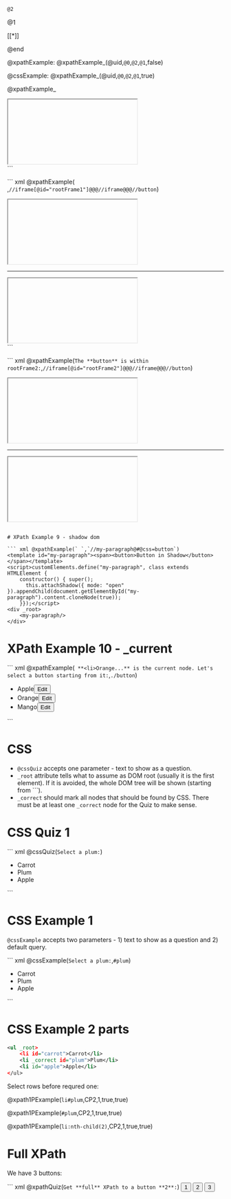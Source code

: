 <!--

author: Alexey Grinevich
date: 2023-11-07
mode: Textbook

script: xpathQuiz.js

link: ./xpathQuiz.css

@xpathQuiz: @xpathQuiz_(@uid,`@0`,```@1```,false)

@cssQuiz: @xpathQuiz_(@uid,`@0`,```@1```,true)

@xpathQuiz_
<div id="domq_@0">

<lia-keep>
    <iframe id="frame_domq_@0"/>
</lia-keep>

<!-- data-showGutter="true" -->
``` xml
@2
```

<script>

const id = '@0';
setTimeout(()=>prefill('domq_'+id),150)
"LIA: stop"
</script>

@1

<!-- data-solution-button="off"
    data-disable-navigation="true"
 -->
[[*]]
<script>
    const inp = `@input`;
    validateXPath('@0', inp, send, @3)
</script>

</div>

@end

@xpathExample: @xpathExample_(@uid,`@0`,```@2```,`@1`,false)

@cssExample: @xpathExample_(@uid,`@0`,```@2```,`@1`,true)

@xpathExample_
<div id="domq_@0">

<lia-keep>
    <iframe id="frame_domq_@0"/>
</lia-keep>

<!-- data-showGutter="true" -->
``` xml
@2
```

<script>

const id = '@0';
setTimeout(()=>{prefill('domq_'+id);fixat('domq_'+id,1)},150)

"LIA: stop"
</script>

@1

<!-- data-showGutter="false" -->
``` xpath
@3
```
<script>
  const input = `@input`;
  checkXPath(`@0`, input, send, @4);
  ""
</script>

</div>

@end

@xpathPart
<div id="domq_@0">

<lia-keep>
    <iframe id="frame_domq_@0"/>
</lia-keep>

<!-- data-showGutter="true" -->
``` xml
@1
```

<script>
const id = '@0';
setTimeout(()=>{prefill('domq_'+id);},150)
"LIA: stop"
</script>

</div>
@end

@xpath1PExample

<div id="domq_@1@2">

<!-- data-showGutter="false" -->
``` xpath
@0
```
<script>
  const input = `@input`;
  checkXPath(`@1`, input, send, /*css*/'@4'=='true', /*nodeset*/'@3'=='true');
  ""
</script>

<script>
setTimeout(()=>{fixat("domq_@1@2",0);},150)
"LIA: stop"
</script>

</div>

@end


@xpath2PExample


<div id="domq_@1@2">

<!-- data-showGutter="false" -->
``` xpath
@0
```
<script>
  const input = `@input`;
  checkXPath(`@1`, input, send, false);
  checkXPath(`@2`, input, send, false);
  ""
</script>

<script>
setTimeout(()=>{fixat("domq_@1@2",0);},150)
"LIA: stop"
</script>

</div>

@end

@xpath2PQuiz


<!-- data-solution-button="off"
    data-disable-navigation="true"
 -->
[[*]]
<script>
  const inp = `@input`;
  let c1 = false;
  let c2 = false;
  let e1 = null;
  let e2 = null;
  try {
    c1 = validateXPath('@0', inp, send, false);
  } catch(e) {e1 = e;}
  try {
    c2 = validateXPath('@1', inp, send, false);
  } catch(e) {e2 = e;}
  if(c1&&c2) {
    true
  } else {
    if(e1) {
        throw e1;
    }
    if(e2) {
        throw e2;
    }
  }

</script>

@end

-->

# Intro

This \@xpathQuiz allows generation of XPath quizzes.

<code>
``` xml \@xpathQuiz(`Enter XPath to select a bold element:`)
<p _root>
    some
    <b _correct>DOM</b>
</p>
```
</code>

* `@xpathQuiz` accepts one parameter - text to show as a question.
* `_root` attribute tells what to assume as DOM root (usually it is the first element). If it is avoided, the whole DOM tree will be shown (starting from `<html>``).
* `_correct` should mark all nodes that should be found by XPath. There must be at least one `_correct` node for the Quiz to make sense.

# XPath Quiz 1

Single basic selection.

``` xml @xpathQuiz(`Enter XPath to select a bold element:`)
<p _root _oneline>some<b _correct>DOM</b>
</p>
```

# XPath Quiz 2

Single item selection.

``` xml @xpathQuiz(`Select a Plum:`)
<ul _root>
    <li>Carrot</li>
    <li _correct>Plum</li>
    <li>Apple</li>
</ul>
```

# XPath Quiz 3

``` xml @xpathQuiz(`Select all fruits via //li[position()>1]`)
<ul _root>
    <li>Potato</li>
    <li _correct>Blueberry</li>
    <li _correct>Apple</li>
</ul>
```

# XPath Quiz 4

``` xml @xpathQuiz(`Select a plum:`)
<ul _root>
    <li id="carrot">Carrot</li>
    <li _correct id="plum">Plum</li>
    <li id="apple">Apple</li>
</ul>
```

# XPath Quiz 5 _expectedXpath

``` xml @xpathQuiz(Select a plum via //li[2])
<ul _root _expectedXPath="//li[2]">
    <li>Carrot</li>
    <li>Plum</li>
    <li>Apple</li>
</ul>
```

Expected with correct hint:

``` xml @xpathQuiz(Select a plum via /html/body/ul/li[2] and then via //li[2])
<ul _root _expectedXPath="//li[2]">
    <li>Carrot</li>
    <li _correct>Plum</li>
    <li>Apple</li>
</ul>
```


# XPath Quiz 6 _expectedText

``` xml @xpathQuiz(`Select //li[2]/text()`)
<ul _root _expectedText="Plum">
    <li>Carrot</li>
    <li>Plum</li>
    <li>Apple</li>
</ul>
```

``` xml @xpathQuiz(`Select count(//li)`)
<ul _root _expectedText="3">
    <li>Carrot</li>
    <li>Plum</li>
    <li>Apple</li>
</ul>
```

# XPath Quiz 6 _current

`_current` marks a node as a root for relative XPath. So query starting with `./` uses a selected node:

``` xml @xpathQuiz(`Select ./text()`)
<ul _root _expectedText="Apple">
    <li>Carrot</li>
    <li>Plum</li>
    <li _current>Apple</li>
</ul>
```

`_current` marks a node as a root for relative XPath. So query starting with `./` uses a selected node:

``` xml @xpathExample(`Select ..`,`..`)
<ul _root _correct>
    <li>Carrot</li>
    <li>Plum</li>
    <li _current>Apple</li>
</ul>
```

# XPath Quiz 7 (2 parts)

**Part 1:**

``` xml @xpathPart(QP7A)
<p _root>Some text with <b _correct>bold</b></p>

```

``` xml @xpathPart(QP7B)
<p _root>Some other text with <b _correct>more bold</b></p>

```

Now select both bolds in one query:

@xpath2PQuiz(QP7A,QP7B)


# XPath Example 1

`@xpathExample` accepts two parameters - 1) text to show as a question and 2) default query.

``` xml @xpathExample(`Select a plum:`,`//li[2]`)
<ul _root>
    <li id="carrot">Carrot</li>
    <li _correct id="plum">Plum</li>
    <li id="apple">Apple</li>
</ul>
```

# XPath Example 2

``` xml @xpathExample(`Get number of items:`,`count(//li)`)
<ul _root _expectedText="3">
    <li>Carrot</li>
    <li>Plum</li>
    <li>Apple</li>
</ul>
```

# XPath Example 3

This example contains an `@`-sign

``` xml @xpathExample(`Get number of items:`,`//li[<at>id="2"]`)
<ul _root>
    <li>Carrot</li>
    <li _correct id='2'>Plum</li>
    <li>Apple</li>
</ul>
```

# XPath Example 4 (2 parts)

This is 2-part query

``` xml @xpathPart(EP4A)
<p _root>Some text with <b name=b1 _correct>bold</b></p>

```

``` xml @xpathPart(EP4B)
<p _root>Some other text with <b name=b2 _correct>more bold</b></p>

```

Now select both bolds in one query:

@xpath2PExample(`//b[<at>name="b1" or <at>name="b2"]`,EP4A,EP4B)

# XPath Example 5 (text())

``` xml @xpathExample(`Select plum's text:`,`//li[2]/text()`)
<ul _root _expectedText="Plum">
    <li>Carrot</li>
    <li>Plum</li>
    <li>Apple</li>
</ul>
```

``` xml @xpathExample(`Well, :`,`//p/text()`)
<p _root _expectedText='Hello,   there!'>
Hello,   there!
</p>
```

# XPath Example 6 `normalize-space()`

``` xml @xpathExample(` `,`normalize-space(//p)`)
<p _root _expectedText='Hello, my dear friend!'>
Hello,
<i>my</i>
<b>dear</b>
friend!
</p>
```

# XPath Example 7 - multi queries table

``` xml @xpathPart(EP7)
<table _root _expectedText="*">
    <tr _oneline>
      <th>A</th>
      <th>B</th>
    </tr>
    <tr>
      <td>C</td>
      <td>D</td>
    </tr>
</table>
```

@xpath1PExample(`//th[text()="B"]`,EP7,1,true)

@xpath1PExample(`//th[text()="B"]/preceding-sibling::th`,EP7,1,true)

@xpath1PExample(`count(//th[text()="B"]/preceding-sibling::th)`,EP7,1)

@xpath1PExample(`count(//th[text()="B"]/following-sibling::th)`,EP7,1)

# XPath Example 8 - iframe

``` xml @xpathExample(` `,`//iframe@@@//iframe@@@//span`)
<iframe _root id='frame12345'> 
<div _root>
    <p id='f1'>Frame01</p>
    <iframe id='nestedframe12345'> 
        <span _root>Level 2 nesting</span>
    </iframe>
</div>
</iframe>
```

``` xml @xpathExample(` `,`//iframe[@id="rootFrame1"]@@@//iframe@@@//button`)
<div _root>
<iframe id='rootFrame1'> 
    <iframe _root id='subframe1'>
        <button _root>Some Button</button>
    </iframe>
</iframe>
<hr/>
<iframe id='rootFrame2'> 
    <label _root>Hello from frame2</label>
</iframe>
</div>
```

``` xml @xpathExample(`The **button** is within rootFrame2:`,`//iframe[@id="rootFrame2"]@@@//iframe@@@//button`)
<div _root>
<iframe id='rootFrame1'> 
    <label _root>Hello from frame1</label>
</iframe>
<hr/>
<iframe id='rootFrame2'> 
    <iframe _root id='subframe1'>
        <button _root>Some Button</button>
    </iframe>
</iframe>
</div>

```

# XPath Example 9 - shadow dom

``` xml @xpathExample(` `,`//my-paragraph@#@css=button`)
<template id="my-paragraph"><span><button>Button in Shadow</button></span></template>
<script>customElements.define("my-paragraph", class extends HTMLElement {
    constructor() { super();
      this.attachShadow({ mode: "open" }).appendChild(document.getElementById("my-paragraph").content.cloneNode(true));
    }});</script>
<div _root>
    <my-paragraph/>
</div>
```

# XPath Example 10 - _current

``` xml @xpathExample(` **<li>Orange...** is the current node. Let's select a button starting from it:`,`./button`)
<ul _root>
    <li>Apple<button>Edit</button></li>
    <li _current>Orange<button>Edit</button></li>
    <li>Mango<button>Edit</button></li>
</ul>
```

# CSS

* `@cssQuiz` accepts one parameter - text to show as a question.
* `_root` attribute tells what to assume as DOM root (usually it is the first element). If it is avoided, the whole DOM tree will be shown (starting from `<html>``).
* `_correct` should mark all nodes that should be found by CSS. There must be at least one `_correct` node for the Quiz to make sense.

# CSS Quiz 1

``` xml @cssQuiz(`Select a plum:`)
<ul _root>
    <li id="carrot">Carrot</li>
    <li _correct id="plum">Plum</li>
    <li id="apple">Apple</li>
</ul>
```

# CSS Example 1

`@cssExample` accepts two parameters - 1) text to show as a question and 2) default query.

``` xml @cssExample(`Select a plum:`,`#plum`)
<ul _root>
    <li id="carrot">Carrot</li>
    <li _correct id="plum">Plum</li>
    <li id="apple">Apple</li>
</ul>
```

# CSS Example 2 parts

``` xml @xpathPart(CP2)
<ul _root>
    <li id="carrot">Carrot</li>
    <li _correct id="plum">Plum</li>
    <li id="apple">Apple</li>
</ul>
```

Select rows before requred one:

@xpath1PExample(`li#plum`,CP2,1,true,true)

@xpath1PExample(`#plum`,CP2,1,true,true)

@xpath1PExample(`li:nth-child(2)`,CP2,1,true,true)

# Full XPath

We have 3 buttons:

``` xml @xpathQuiz(`Get **full** XPath to a button **2**:`)
<span _expectedXPath="/html/body/span/button[2]">
    <button>1</button>
    <button _correct>2</button>
    <button>3</button>
</span>



```